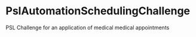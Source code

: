# PslAutomationSchedulingChallenge
PSL Challenge for an application of medical medical appointments

